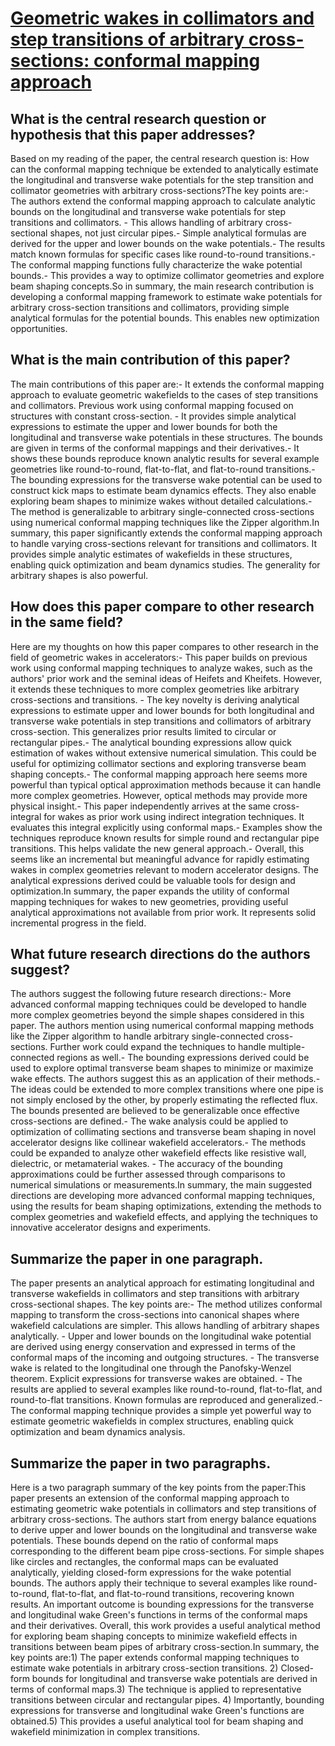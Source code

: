 # [Geometric wakes in collimators and step transitions of arbitrary   cross-sections: conformal mapping approach](https://arxiv.org/abs/2308.1235)

## What is the central research question or hypothesis that this paper addresses?

Based on my reading of the paper, the central research question is: How can the conformal mapping technique be extended to analytically estimate the longitudinal and transverse wake potentials for the step transition and collimator geometries with arbitrary cross-sections?The key points are:- The authors extend the conformal mapping approach to calculate analytic bounds on the longitudinal and transverse wake potentials for step transitions and collimators. - This allows handling of arbitrary cross-sectional shapes, not just circular pipes.- Simple analytical formulas are derived for the upper and lower bounds on the wake potentials.- The results match known formulas for specific cases like round-to-round transitions.- The conformal mapping functions fully characterize the wake potential bounds.- This provides a way to optimize collimator geometries and explore beam shaping concepts.So in summary, the main research contribution is developing a conformal mapping framework to estimate wake potentials for arbitrary cross-section transitions and collimators, providing simple analytical formulas for the potential bounds. This enables new optimization opportunities.


## What is the main contribution of this paper?

The main contributions of this paper are:- It extends the conformal mapping approach to evaluate geometric wakefields to the cases of step transitions and collimators. Previous work using conformal mapping focused on structures with constant cross-section. - It provides simple analytical expressions to estimate the upper and lower bounds for both the longitudinal and transverse wake potentials in these structures. The bounds are given in terms of the conformal mappings and their derivatives.- It shows these bounds reproduce known analytic results for several example geometries like round-to-round, flat-to-flat, and flat-to-round transitions.- The bounding expressions for the transverse wake potential can be used to construct kick maps to estimate beam dynamics effects. They also enable exploring beam shapes to minimize wakes without detailed calculations.- The method is generalizable to arbitrary single-connected cross-sections using numerical conformal mapping techniques like the Zipper algorithm.In summary, this paper significantly extends the conformal mapping approach to handle varying cross-sections relevant for transitions and collimators. It provides simple analytic estimates of wakefields in these structures, enabling quick optimization and beam dynamics studies. The generality for arbitrary shapes is also powerful.


## How does this paper compare to other research in the same field?

Here are my thoughts on how this paper compares to other research in the field of geometric wakes in accelerators:- This paper builds on previous work using conformal mapping techniques to analyze wakes, such as the authors' prior work and the seminal ideas of Heifets and Kheifets. However, it extends these techniques to more complex geometries like arbitrary cross-sections and transitions. - The key novelty is deriving analytical expressions to estimate upper and lower bounds for both longitudinal and transverse wake potentials in step transitions and collimators of arbitrary cross-section. This generalizes prior results limited to circular or rectangular pipes.- The analytical bounding expressions allow quick estimation of wakes without extensive numerical simulation. This could be useful for optimizing collimator sections and exploring transverse beam shaping concepts.- The conformal mapping approach here seems more powerful than typical optical approximation methods because it can handle more complex geometries. However, optical methods may provide more physical insight.- This paper independently arrives at the same cross-integral for wakes as prior work using indirect integration techniques. It evaluates this integral explicitly using conformal maps.- Examples show the techniques reproduce known results for simple round and rectangular pipe transitions. This helps validate the new general approach.- Overall, this seems like an incremental but meaningful advance for rapidly estimating wakes in complex geometries relevant to modern accelerator designs. The analytical expressions derived could be valuable tools for design and optimization.In summary, the paper expands the utility of conformal mapping techniques for wakes to new geometries, providing useful analytical approximations not available from prior work. It represents solid incremental progress in the field.


## What future research directions do the authors suggest?

The authors suggest the following future research directions:- More advanced conformal mapping techniques could be developed to handle more complex geometries beyond the simple shapes considered in this paper. The authors mention using numerical conformal mapping methods like the Zipper algorithm to handle arbitrary single-connected cross-sections. Further work could expand the techniques to handle multiple-connected regions as well.- The bounding expressions derived could be used to explore optimal transverse beam shapes to minimize or maximize wake effects. The authors suggest this as an application of their methods.- The ideas could be extended to more complex transitions where one pipe is not simply enclosed by the other, by properly estimating the reflected flux. The bounds presented are believed to be generalizable once effective cross-sections are defined.- The wake analysis could be applied to optimization of collimating sections and transverse beam shaping in novel accelerator designs like collinear wakefield accelerators.- The methods could be expanded to analyze other wakefield effects like resistive wall, dielectric, or metamaterial wakes. - The accuracy of the bounding approximations could be further assessed through comparisons to numerical simulations or measurements.In summary, the main suggested directions are developing more advanced conformal mapping techniques, using the results for beam shaping optimizations, extending the methods to complex geometries and wakefield effects, and applying the techniques to innovative accelerator designs and experiments.


## Summarize the paper in one paragraph.

The paper presents an analytical approach for estimating longitudinal and transverse wakefields in collimators and step transitions with arbitrary cross-sectional shapes. The key points are:- The method utilizes conformal mapping to transform the cross-sections into canonical shapes where wakefield calculations are simpler. This allows handling of arbitrary shapes analytically. - Upper and lower bounds on the longitudinal wake potential are derived using energy conservation and expressed in terms of the conformal maps of the incoming and outgoing structures. - The transverse wake is related to the longitudinal one through the Panofsky-Wenzel theorem. Explicit expressions for transverse wakes are obtained. - The results are applied to several examples like round-to-round, flat-to-flat, and round-to-flat transitions. Known formulas are reproduced and generalized.- The conformal mapping technique provides a simple yet powerful way to estimate geometric wakefields in complex structures, enabling quick optimization and beam dynamics analysis.


## Summarize the paper in two paragraphs.

Here is a two paragraph summary of the key points from the paper:This paper presents an extension of the conformal mapping approach to estimating geometric wake potentials in collimators and step transitions of arbitrary cross-sections. The authors start from energy balance equations to derive upper and lower bounds on the longitudinal and transverse wake potentials. These bounds depend on the ratio of conformal maps corresponding to the different beam pipe cross-sections. For simple shapes like circles and rectangles, the conformal maps can be evaluated analytically, yielding closed-form expressions for the wake potential bounds. The authors apply their technique to several examples like round-to-round, flat-to-flat, and flat-to-round transitions, recovering known results. An important outcome is bounding expressions for the transverse and longitudinal wake Green's functions in terms of the conformal maps and their derivatives. Overall, this work provides a useful analytical method for exploring beam shaping concepts to minimize wakefield effects in transitions between beam pipes of arbitrary cross-section.In summary, the key points are:1) The paper extends conformal mapping techniques to estimate wake potentials in arbitrary cross-section transitions. 2) Closed-form bounds for longitudinal and transverse wake potentials are derived in terms of conformal maps.3) The technique is applied to representative transitions between circular and rectangular pipes.  4) Importantly, bounding expressions for transverse and longitudinal wake Green's functions are obtained.5) This provides a useful analytical tool for beam shaping and wakefield minimization in complex transitions.
